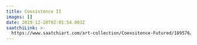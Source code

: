 ```yaml
---
title: Coexistence II
images: []
date: 2019-12-28T02:01:54.003Z
saatchiLink: >-
  https://www.saatchiart.com/art-collection/Coexsitence-Futured/189576/232626/view
---
```


